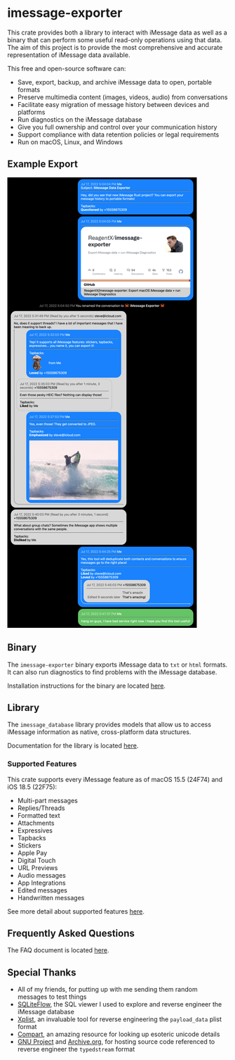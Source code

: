 # imessage-exporter

This crate provides both a library to interact with iMessage data as well as a binary that can perform some useful read-only operations using that data. The aim of this project is to provide the most comprehensive and accurate representation of iMessage data available.

This free and open-source software can:

- Save, export, backup, and archive iMessage data to open, portable formats
- Preserve multimedia content (images, videos, audio) from conversations
- Facilitate easy migration of message history between devices and platforms
- Run diagnostics on the iMessage database
- Give you full ownership and control over your communication history
- Support compliance with data retention policies or legal requirements
- Run on macOS, Linux, and Windows

## Example Export

![HTML Export Sample](/docs/hero.png)

## Binary

The `imessage-exporter` binary exports iMessage data to `txt` or `html` formats. It can also run diagnostics to find problems with the iMessage database.

Installation instructions for the binary are located [here](imessage-exporter/README.md).

## Library

The `imessage_database` library provides models that allow us to access iMessage information as native, cross-platform data structures.

Documentation for the library is located [here](imessage-database/README.md).

### Supported Features

This crate supports every iMessage feature as of macOS 15.5 (24F74) and iOS 18.5 (22F75):

- Multi-part messages
- Replies/Threads
- Formatted text
- Attachments
- Expressives
- Tapbacks
- Stickers
- Apple Pay
- Digital Touch
- URL Previews
- Audio messages
- App Integrations
- Edited messages
- Handwritten messages

See more detail about supported features [here](docs/features.md).

## Frequently Asked Questions

The FAQ document is located [here](/docs/faq.md).

## Special Thanks

- All of my friends, for putting up with me sending them random messages to test things
- [SQLiteFlow](https://www.sqliteflow.com), the SQL viewer I used to explore and reverse engineer the iMessage database
- [Xplist](https://github.com/ic005k/Xplist), an invaluable tool for reverse engineering the `payload_data` plist format
- [Compart](https://www.compart.com/en/unicode/), an amazing resource for looking up esoteric unicode details
- [GNU Project](https://github.com/gnustep/libobjc) and [Archive.org](https://archive.org/details/darwin_0.1), for hosting source code referenced to reverse engineer the `typedstream` format
